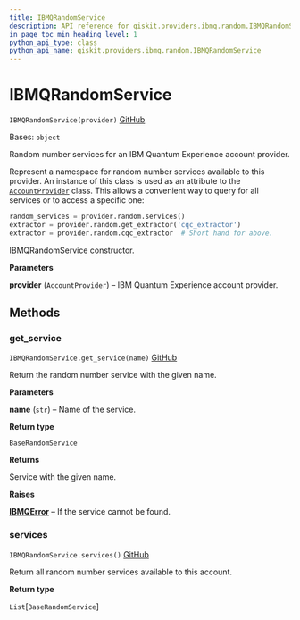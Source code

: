 ```yaml
---
title: IBMQRandomService
description: API reference for qiskit.providers.ibmq.random.IBMQRandomService
in_page_toc_min_heading_level: 1
python_api_type: class
python_api_name: qiskit.providers.ibmq.random.IBMQRandomService
---
```


# IBMQRandomService

<span id="qiskit.providers.ibmq.random.IBMQRandomService" />

`IBMQRandomService(provider)` [GitHub](https://github.com/qiskit/qiskit-ibmq-provider/tree/stable/0.18/qiskit/providers/ibmq/random/ibmqrandomservice.py "view source code")

Bases: `object`

Random number services for an IBM Quantum Experience account provider.

Represent a namespace for random number services available to this provider. An instance of this class is used as an attribute to the [`AccountProvider`](qiskit.providers.ibmq.AccountProvider "qiskit.providers.ibmq.AccountProvider") class. This allows a convenient way to query for all services or to access a specific one:

```python
random_services = provider.random.services()
extractor = provider.random.get_extractor('cqc_extractor')
extractor = provider.random.cqc_extractor  # Short hand for above.
```

IBMQRandomService constructor.

**Parameters**

**provider** (`AccountProvider`) – IBM Quantum Experience account provider.

## Methods

### get\_service

<span id="qiskit.providers.ibmq.random.IBMQRandomService.get_service" />

`IBMQRandomService.get_service(name)` [GitHub](https://github.com/qiskit/qiskit-ibmq-provider/tree/stable/0.18/qiskit/providers/ibmq/random/ibmqrandomservice.py "view source code")

Return the random number service with the given name.

**Parameters**

**name** (`str`) – Name of the service.

**Return type**

`BaseRandomService`

**Returns**

Service with the given name.

**Raises**

[**IBMQError**](qiskit.providers.ibmq.IBMQError "qiskit.providers.ibmq.IBMQError") – If the service cannot be found.

### services

<span id="qiskit.providers.ibmq.random.IBMQRandomService.services" />

`IBMQRandomService.services()` [GitHub](https://github.com/qiskit/qiskit-ibmq-provider/tree/stable/0.18/qiskit/providers/ibmq/random/ibmqrandomservice.py "view source code")

Return all random number services available to this account.

**Return type**

`List`\[`BaseRandomService`]

